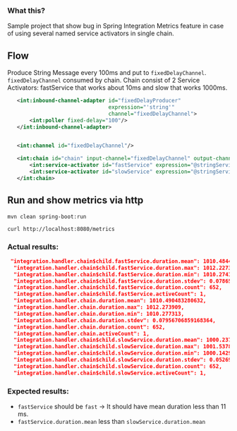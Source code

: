 ### What this?

Sample project that show bug in Spring Integration Metrics feature 
in case of using several named service activators in single chain.


## Flow

Produce String Message every 100ms and put to `fixedDelayChannel`.
`fixedDelayChannel` consumed by chain.
Chain consist of 2 Service Activators: fastService that works about 10ms and slow that works 1000ms.

 ```xml
    <int:inbound-channel-adapter id="fixedDelayProducer"
                                 expression="'string'"
                                 channel="fixedDelayChannel">
        <int:poller fixed-delay="100"/>
    </int:inbound-channel-adapter>


    <int:channel id="fixedDelayChannel"/>

    <int:chain id="chain" input-channel="fixedDelayChannel" output-channel="nullChannel">
        <int:service-activator id="fastService" expression="@stringService.handle(payload, 10)"/>
        <int:service-activator id="slowService" expression="@stringService.handle(payload, 1000)"/>
    </int:chain>

```

## Run and show metrics via http

```mvn clean spring-boot:run```

```curl http://localhost:8080/metrics```


### Actual results:

```json
 "integration.handler.chain$child.fastService.duration.mean": 1010.4844085667869,
  "integration.handler.chain$child.fastService.duration.max": 1012.227317,
  "integration.handler.chain$child.fastService.duration.min": 1010.274173,
  "integration.handler.chain$child.fastService.duration.stdev": 0.07865591181653758,
  "integration.handler.chain$child.fastService.duration.count": 652,
  "integration.handler.chain$child.fastService.activeCount": 1,
  "integration.handler.chain.duration.mean": 1010.490483280632,
  "integration.handler.chain.duration.max": 1012.273909,
  "integration.handler.chain.duration.min": 1010.277313,
  "integration.handler.chain.duration.stdev": 0.07956706859168364,
  "integration.handler.chain.duration.count": 652,
  "integration.handler.chain.activeCount": 1,
  "integration.handler.chain$child.slowService.duration.mean": 1000.237444340432,
  "integration.handler.chain$child.slowService.duration.max": 1001.537873,
  "integration.handler.chain$child.slowService.duration.min": 1000.142979,
  "integration.handler.chain$child.slowService.duration.stdev": 0.05269903416036114,
  "integration.handler.chain$child.slowService.duration.count": 652,
  "integration.handler.chain$child.slowService.activeCount": 1,
```

### Expected results:

  * `fastService` should be `fast` -> It should have mean duration less than 11 ms.
  * `fastService.duration.mean` less than `slowService.duration.mean`
